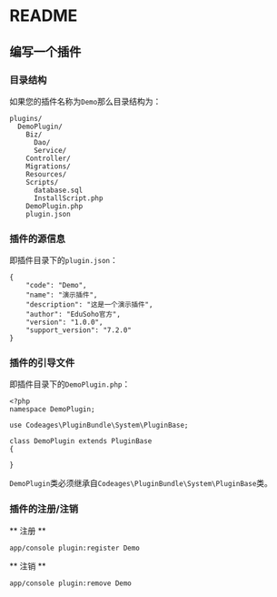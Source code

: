 # README

## 编写一个插件

### 目录结构

如果您的插件名称为`Demo`那么目录结构为：

```
plugins/
  DemoPlugin/
    Biz/
      Dao/
      Service/
    Controller/
    Migrations/
    Resources/
    Scripts/
      database.sql
      InstallScript.php
    DemoPlugin.php
    plugin.json
```

### 插件的源信息

即插件目录下的`plugin.json`：

```
{
    "code": "Demo",
    "name": "演示插件",
    "description": "这是一个演示插件",
    "author": "EduSoho官方",
    "version": "1.0.0",
    "support_version": "7.2.0"
}
```

### 插件的引导文件

即插件目录下的`DemoPlugin.php`：

```
<?php
namespace DemoPlugin;

use Codeages\PluginBundle\System\PluginBase;

class DemoPlugin extends PluginBase
{

}
```

`DemoPlugin`类必须继承自`Codeages\PluginBundle\System\PluginBase`类。

### 插件的注册/注销

** 注册 **

```
app/console plugin:register Demo
```

** 注销 **

```
app/console plugin:remove Demo
```